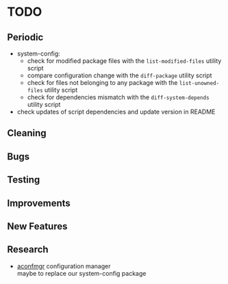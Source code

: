 # TODO

## Periodic
  - system-config:
    * check for modified package files with the `list-modified-files` utility script
    * compare configuration change with the `diff-package` utility script
    * check for files not belonging to any package with the `list-unowned-files` utility script
    * check for dependencies mismatch with the `diff-system-depends` utility script
  - check updates of script dependencies and update version in README

## Cleaning

## Bugs

## Testing

## Improvements

## New Features

## Research
  - [aconfmgr](https://github.com/CyberShadow/aconfmgr) configuration manager  
    maybe to replace our system-config package
